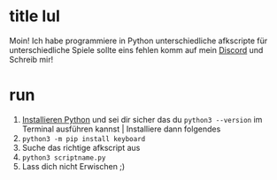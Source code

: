 # title lul
Moin! Ich habe programmiere in Python unterschiedliche afkscripte für unterschiedliche Spiele sollte eins fehlen komm auf mein [Discord](https://discord.gg/4PJysZcUVT) und Schreib mir!

# run
1. [Installieren Python](https://apps.microsoft.com/store/detail/python-311/9NRWMJP3717K?hl=de-de&gl=de) und sei dir sicher das du `python3 --version` im Terminal ausführen kannst | Installiere dann folgendes
2.  `python3 -m pip install keyboard`
3. Suche das richtige afkscript aus
4. `python3 scriptname.py`
5. Lass dich nicht Erwischen ;)
